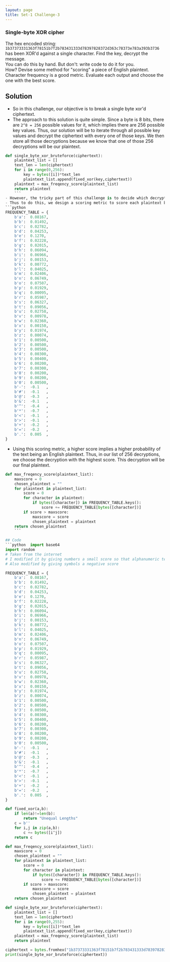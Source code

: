 ```yaml
---
layout: page
title: Set-1 Challenge-3
---
```

### Single-byte XOR cipher
The hex encoded string:  
`1b37373331363f78151b7f2b783431333d78397828372d363c78373e783a393b3736`  
has been XOR'd against a single character. Find the key, decrypt the message.  
You can do this by hand. But don't: write code to do it for you.  
How? Devise some method for "scoring" a piece of English plaintext. Character frequency is a good metric. Evaluate each output and choose the one with the best score.  
## Solution
- So in this challenge, our objective is to break a single byte xor'd ciphertext.
- The approach to this solution is quite simple. Since a byte is 8 bits, there are `2^8 = 256` possible values for it, which implies there are 256 possible key values. Thus, our solution will be to iterate through all possible key values and decrypt the ciphertext with every one of those keys. We then store all those decryptions because we know that one of those 256 decryptions will be our plaintext.
```python
def single_byte_xor_bruteforce(ciphertext):
    plaintext_list = []
    text_len = len(ciphertext)
    for i in range(0,256):
        key = bytes([i])*text_len
        plaintext_list.append(fixed_xor(key,ciphertext))
    plaintext = max_freqency_score(plaintext_list)
    return plaintext
    ```
- However, the tricky part of this challenge is to decide which decryption among the stored ones will be our required plaintext.
- Thus to do this, we design a scoring metric to score each plaintext based on its readability. The scoring metric should be designed such that, characters used in English plaintext get a higher score, and characters which are rarely used, get a lower score. We can further give negative scores to characters like `|\*` which are never used in an english plaintext. The scoring scheme I used is given below.  
```python  
FREQUENCY_TABLE = {
    b'a':  0.08167,
    b'b':  0.01492,
    b'c':  0.02782,
    b'd':  0.04253,
    b'e':  0.1270,
    b'f':  0.02228,
    b'g':  0.02015,
    b'h':  0.06094,
    b'i':  0.06966,
    b'j':  0.00153,
    b'k':  0.00772,
    b'l':  0.04025,
    b'm':  0.02406,
    b'n':  0.06749,
    b'o':  0.07507,
    b'p':  0.01929,
    b'q':  0.00095,
    b'r':  0.05987,
    b's':  0.06327,
    b't':  0.09056,
    b'u':  0.02758,
    b'v':  0.00978,
    b'w':  0.02360,
    b'x':  0.00150,
    b'y':  0.01974,
    b'z':  0.00074,
    b'1':  0.00500,
    b'2':  0.00500,
    b'3':  0.00500,
    b'4':  0.00300,
    b'5':  0.00400,
    b'6':  0.00200,
    b'7':  0.00300,
    b'8':  0.00200,
    b'9':  0.00200,
    b'0':  0.00500,
    b'-':  -0.1   ,
    b'#':  -0.1   ,
    b'@':  -0.3   ,
    b'&':  -0.1   ,
    b'^':  -0.4   ,
    b'*':  -0.7   ,
    b'<':  -0.1   ,
    b'>':  -0.1   ,
    b'+':  -0.2   ,
    b'=':  -0.2   ,
    b'.':  0.005  ,
}
```  
- Using this scoring metric, a higher score implies a higher probability of the text being an English plaintext. Thus, in our list of 256 decryptions, we choose the decryption with the highest score. This decryption will be our final plaintext.
```python  
def max_freqency_score(plaintext_list):
    maxscore = 0
    chosen_plaintext = ""
    for plaintext in plaintext_list:
        score = 0
        for character in plaintext:
            if bytes([character]) in FREQUENCY_TABLE.keys():
                score += FREQUENCY_TABLE[bytes([character])]
        if score > maxscore:
            maxscore = score
            chosen_plaintext = plaintext
    return chosen_plaintext
    ```

## Code
```python  import base64
import random
# Taken from the internet
# I modified it by giving numbers a small score so that alphanumeric texts can also contribute
# Also modified by giving symbols a negative score

FREQUENCY_TABLE = {
    b'a':  0.08167,
    b'b':  0.01492,
    b'c':  0.02782,
    b'd':  0.04253,
    b'e':  0.1270,
    b'f':  0.02228,
    b'g':  0.02015,
    b'h':  0.06094,
    b'i':  0.06966,
    b'j':  0.00153,
    b'k':  0.00772,
    b'l':  0.04025,
    b'm':  0.02406,
    b'n':  0.06749,
    b'o':  0.07507,
    b'p':  0.01929,
    b'q':  0.00095,
    b'r':  0.05987,
    b's':  0.06327,
    b't':  0.09056,
    b'u':  0.02758,
    b'v':  0.00978,
    b'w':  0.02360,
    b'x':  0.00150,
    b'y':  0.01974,
    b'z':  0.00074,
    b'1':  0.00500,
    b'2':  0.00500,
    b'3':  0.00500,
    b'4':  0.00300,
    b'5':  0.00400,
    b'6':  0.00200,
    b'7':  0.00300,
    b'8':  0.00200,
    b'9':  0.00200,
    b'0':  0.00500,
    b'-':  -0.1   ,
    b'#':  -0.1   ,
    b'@':  -0.3   ,
    b'&':  -0.1   ,
    b'^':  -0.4   ,
    b'*':  -0.7   ,
    b'<':  -0.1   ,
    b'>':  -0.1   ,
    b'+':  -0.2   ,
    b'=':  -0.2   ,
    b'.':  0.005  ,
}

def fixed_xor(a,b):
    if len(a)!=len(b):
        return "Unequal Lengths"
    c = b''
    for i,j in zip(a,b):
        c += bytes([i^j])
    return c

def max_freqency_score(plaintext_list):
    maxscore = 0
    chosen_plaintext = ""
    for plaintext in plaintext_list:
        score = 0
        for character in plaintext:
            if bytes([character]) in FREQUENCY_TABLE.keys():
                score += FREQUENCY_TABLE[bytes([character])]
        if score > maxscore:
            maxscore = score
            chosen_plaintext = plaintext
    return chosen_plaintext

def single_byte_xor_bruteforce(ciphertext):
    plaintext_list = []
    text_len = len(ciphertext)
    for i in range(0,255):
        key = bytes([i])*text_len
        plaintext_list.append(fixed_xor(key,ciphertext))
    plaintext = max_freqency_score(plaintext_list)
    return plaintext

ciphertext = bytes.fromhex("1b37373331363f78151b7f2b783431333d78397828372d363c78373e783a393b3736")
print(single_byte_xor_bruteforce(ciphertext))

```
